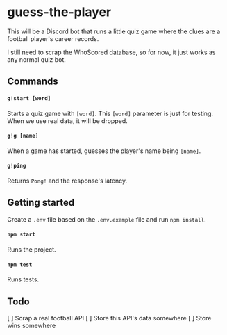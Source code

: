 # guess-the-player

This will be a Discord bot that runs a little quiz game where the clues are a football player's career records.

I still need to scrap the WhoScored database, so for now, it just works as any normal quiz bot.

## Commands

#### `g!start [word]`

Starts a quiz game with `[word]`.
This `[word]` parameter is just for testing. When we use real data, it will be dropped.

#### `g!g [name]`

When a game has started, guesses the player's name being `[name]`.

#### `g!ping`

Returns `Pong!` and the response's latency.

## Getting started

Create a `.env` file based on the `.env.example` file and run `npm install`.

#### `npm start`

Runs the project.

#### `npm test`

Runs tests.

## Todo

[ ] Scrap a real football API
[ ] Store this API's data somewhere
[ ] Store wins somewhere